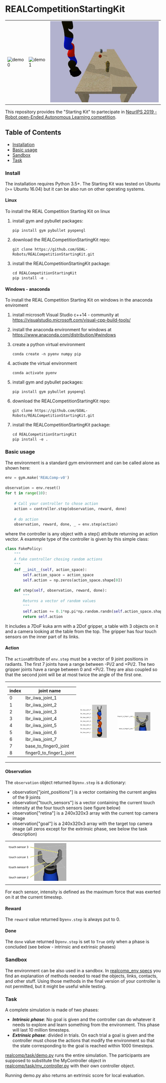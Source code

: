 # REALCompetitionStartingKit

<TABLE " width="100%" BORDER="0">
<TR>
<TD><img src="docs/figs/demo0.gif" alt="demo0" width="100%"></TD>
<TD><img src="docs/figs/demo1.gif" alt="demo1" width="100%"></TD>
<TD><img src="docs/figs/demo2.gif" alt="demo1" width="100%"></TD>
</TR>
</TABLE>

This repository provides the "Starting Kit" to partecipate in [NeurIPS 2019 - Robot open-Ended Autonomous Learning competition](https://www.aicrowd.com/challenges/neurips-2019-robot-open-ended-autonomous-learning).

## Table of Contents
- [Installation](#install)
- [Basic usage](#usage)
- [Sandbox](#sandbox)
- [Task](#task)


<a name="install"/>

### Install

The installation requires Python 3.5+.
The Starting Kit was tested on Ubuntu (>= Ubuntu 16.04) but it can be also run on other operating systems.

#### Linux

To install the REAL Competition Starting Kit on linux

1) install gym and pybullet packages:

       pip install gym pybullet pyopengl

2) download the REALCompetitionStartingKit repo:

       git clone https://github.com/GOAL-Robots/REALCompetitionStartingKit.git

3) install the REALCompetitionStartingKit package:

       cd REALCompetitionStartingKit
       pip install -e .

#### Windows - anaconda


To install the REAL Competition Starting Kit on windows in the anaconda enviroment

1) install microsoft Visual Studio c++14 - community at https://visualstudio.microsoft.com/visual-cpp-build-tools/

2) install the anaconda environment for windows at https://www.anaconda.com/distribution/#windows

3) create a python virtual environment

       conda create -n pyenv numpy pip

4) activate the virtual environment

       conda activate pyenv

3) install gym and pybullet packages:

       pip install gym pybullet pyopengl

4) download the REALCompetitionStartingKit repo:

       git clone https://github.com/GOAL-Robots/REALCompetitionStartingKit.git

5) install the REALCompetitionStartingKit package:

       cd REALCompetitionStartingKit
       pip install -e .


<a name="usage"/>

### Basic usage

The environment is a standard gym environment and can be called alone as shown here:

```python
env = gym.make('REALComp-v0')

observation = env.reset()  
for t in range(10):
    
    # Call your controller to chose action 
    action = controller.step(observation, reward, done)
    
    # do action
    observation, reward, done, _ = env.step(action)   
```
    
where the controller is any object with a step() attribute returning an action vector.
A  exammple type of the controller is given by this simple class:

```python
class FakePolicy:
    """
    A fake controller chosing random actions
    """
    def __init__(self, action_space):
        self.action_space = action_space
        self.action = np.zeros(action_space.shape[0])

    def step(self, observation, reward, done):
        """
        Returns a vector of random values
        """
        self.action += 0.1*np.pi*np.random.randn(self.action_space.shape[0])
        return self.action
```

It includes a 7DoF kuka arm with a 2Dof gripper, a table with 3 objects on it and a camera looking at the table from the top. 
The gripper has four touch sensors on the inner part of its links.

#### Action
The ```action```attribute  of ```env.step``` must be a  vector of 9 joint positions in radiants.
The first 7 joints have a range between -Pi/2 and +Pi/2.
The two gripper joints have a range between 0 and +Pi/2. They are also coupled so that the second joint will be at most twice the angle of the first one.


<TABLE " width="100%" BORDER="0">
<TR>
<TD>
       
| index |  joint name               |
| ----- | ------------------------- |
|  0    |  lbr_iiwa_joint_1         |
|  1    |  lbr_iiwa_joint_2         |
|  2    |  lbr_iiwa_joint_3         |
|  3    |  lbr_iiwa_joint_4         |
|  4    |  lbr_iiwa_joint_5         |
|  5    |  lbr_iiwa_joint_6         |
|  6    |  lbr_iiwa_joint_7         |
|  7    |  base_to_finger0_joint    |
|  8    |  finger0_to_finger1_joint |

</TD>
<TD><img src="docs/figs/kuka_full_joints.png" alt="kuka_full_joints" width="80%"></TD>
<TD><img src="docs/figs/kuka_gripper_joints.png" alt="kuka_gripper_joints" width="80%"></TD>
</TR>
</TABLE>

#### Observation
The ```observation``` object returned by```env.step``` is a dictionary:
* observation["joint_positions"] is a vector containing the current angles of the 9 joints
* observation["touch_sensors"] is a vector containing the current touch intensity at the four touch sensors (see figure below)
* observation["retina"] is a 240x320x3 array with the current top camera image
* observation["goal"] is a 240x320x3 array with the target top camera image (all zeros except for the extrinsic phase, see below the task description)

<TABLE " width="100%" BORDER="0">
<TR>
</TD>
<TD><img src="docs/figs/kuka_gripper_sensors.png" alt="kuka_sensors" width="40%"></TD>
</TR>
</TABLE>
For each sensor, intensity is defined as the maximum force that was exerted on it at the current timestep.

#### Reward

The ```reward```  value returned by```env.step``` is always put to 0.

#### Done

The ```done```  value returned by```env.step``` is  set to ```True``` only when a phase is concluded (see below - intrinsic and extrinsic phases) 

<a name="sandbox"/>

### Sandbox

The environment can be also used in a sandbox. In [realcomp_env specs](docs/REALCOMP_ENV_SPECS.md) you find an explanation of methods needed to read the objects, links, contacts, and other stuff.
Using those methods in the final version of your controller is not permitted, but it might be useful while testing.


<a name="task"/>

### Task
A complete simulation is made of two phases:
* ***Intrinsic phase***: No goal is given and the controller can do whatever it needs to explore and learn something from the environment. This phase will last 10 million timesteps.
* ***Extrinsic phase***: divided in trials. On each trial a goal is given and the controller must chose the actions that modify the environment so that the state corresponding to the goal is reached within 1000 timesteps.

[realcomp/task/demo.py](realcomp/task/demo.py)  runs the entire simulation. The participants are supposed to substitute the MyController object in  [realcomp/task/my_controller.py](realcomp/task/my_controller.py)  with their own controller object.

Running demo.py also returns an extrinsic score for local evaluation.
